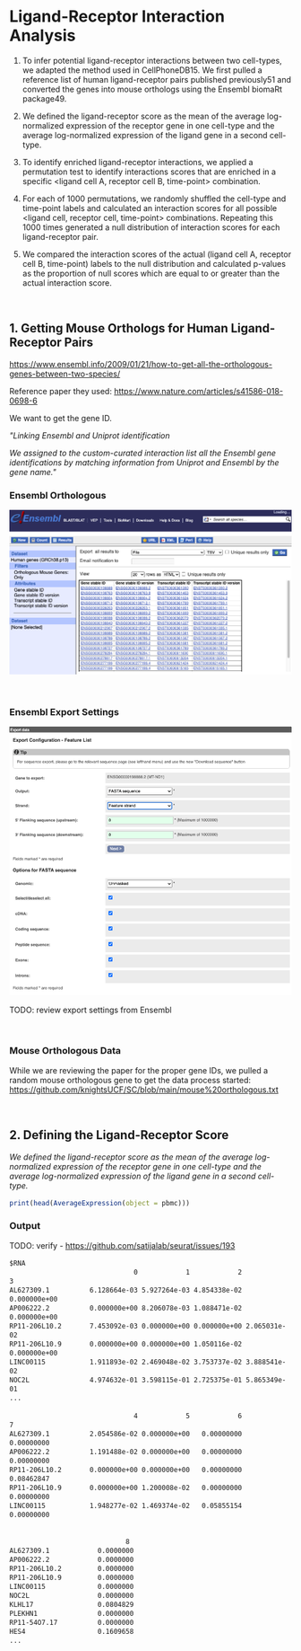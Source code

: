 # Ligand-Receptor Interaction Analysis

1. To infer potential ligand-receptor interactions between two cell-types, we adapted the method used in CellPhoneDB15. We first pulled a reference list of human ligand-receptor pairs published previously51 and converted the genes into mouse orthologs using the Ensembl biomaRt package49.

2. We defined the ligand-receptor score as the mean of the average log-normalized expression of the receptor gene in one cell-type and the average log-normalized expression of the ligand gene in a second cell-type.

3. To identify enriched ligand-receptor interactions, we applied a permutation test to identify interactions scores that are enriched in a specific <ligand cell A, receptor cell B, time-point> combination.

4. For each of 1000 permutations, we randomly shuffled the cell-type and time-point labels and calculated an interaction scores for all possible <ligand cell, receptor cell, time-point> combinations. Repeating this 1000 times generated a null distribution of interaction scores for each ligand-receptor pair.

5. We compared the interaction scores of the actual (ligand cell A, receptor cell B, time-point) labels to the null distribution and calculated p-values as the proportion of null scores which are equal to or greater than the actual interaction score.

<br>

<h2> 1. Getting Mouse Orthologs for Human Ligand-Receptor Pairs </h2>

https://www.ensembl.info/2009/01/21/how-to-get-all-the-orthologous-genes-between-two-species/

Reference paper they used: https://www.nature.com/articles/s41586-018-0698-6

We want to get the gene ID.

<i>"Linking Ensembl and Uniprot identification

We assigned to the custom-curated interaction list all the Ensembl gene identifications by matching information from Uniprot and Ensembl by the gene name."</i>


<h3> Ensembl Orthologous </h3>

![Ensembl Orthologous](https://github.com/knightsUCF/SC/blob/main/charts/Ensembl%20Orthologous.png)

<br>

<h3> Ensembl Export Settings </h3>

![Ensembl Export Settings](https://github.com/knightsUCF/SC/blob/main/charts/Ensembl%20Export%20Settings.png)


TODO: review export settings from Ensembl

<br>

<h3> Mouse Orthologous Data </h3>

While we are reviewing the paper for the proper gene IDs, we pulled a random mouse orthologous gene to get the data process started: https://github.com/knightsUCF/SC/blob/main/mouse%20orthologous.txt

<br>

<h2>2. Defining the Ligand-Receptor Score</h2

<i>We defined the ligand-receptor score as the mean of the average log-normalized expression of the receptor gene in one cell-type and the average log-normalized expression of the ligand gene in a second cell-type.</i>

```R
print(head(AverageExpression(object = pbmc)))
```

<h3>Output</h3>

TODO: verify - https://github.com/satijalab/seurat/issues/193

```
$RNA
                               0            1            2            3
AL627309.1          6.128664e-03 5.927264e-03 4.854338e-02 0.000000e+00
AP006222.2          0.000000e+00 8.206078e-03 1.088471e-02 0.000000e+00
RP11-206L10.2       7.453092e-03 0.000000e+00 0.000000e+00 2.065031e-02
RP11-206L10.9       0.000000e+00 0.000000e+00 1.050116e-02 0.000000e+00
LINC00115           1.911893e-02 2.469048e-02 3.753737e-02 3.888541e-02
NOC2L               4.974632e-01 3.598115e-01 2.725375e-01 5.865349e-01
...

                               4            5            6            7
AL627309.1          2.054586e-02 0.000000e+00   0.00000000   0.00000000
AP006222.2          1.191488e-02 0.000000e+00   0.00000000   0.00000000
RP11-206L10.2       0.000000e+00 0.000000e+00   0.00000000   0.08462847
RP11-206L10.9       0.000000e+00 1.200008e-02   0.00000000   0.00000000
LINC00115           1.948277e-02 1.469374e-02   0.05855154   0.00000000


                             8
AL627309.1            0.0000000
AP006222.2            0.0000000
RP11-206L10.2         0.0000000
RP11-206L10.9         0.0000000
LINC00115             0.0000000
NOC2L                 0.0000000
KLHL17                0.0804829
PLEKHN1               0.0000000
RP11-54O7.17          0.0000000
HES4                  0.1609658
...

```
